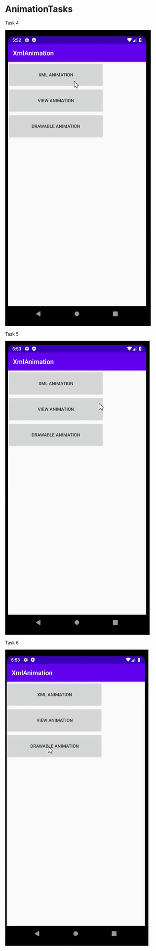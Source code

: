 # AnimationTasks
Task 4

![image](https://github.com/yurik703/AnimationTasks/blob/master/Screenshots/task4.gif)

Task 5

![image](https://github.com/yurik703/AnimationTasks/blob/master/Screenshots/task5.gif)

Task 6

![image](https://github.com/yurik703/AnimationTasks/blob/master/Screenshots/task6.gif)
